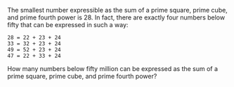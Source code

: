 The smallest number expressible as the sum of a prime square, prime cube, and prime fourth power
is 28. In fact, there are exactly four numbers below fifty that can be expressed in such a way:

	28 = 22 + 23 + 24
	33 = 32 + 23 + 24
	49 = 52 + 23 + 24
	47 = 22 + 33 + 24

How many numbers below fifty million can be expressed as the sum of a prime square,
prime cube, and prime fourth power?